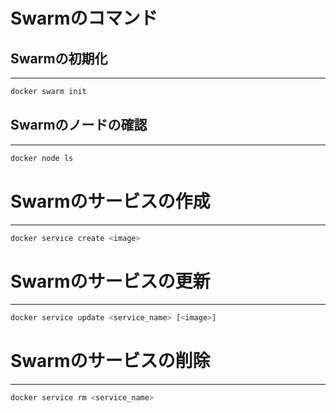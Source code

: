 # Swarmのコマンド

## Swarmの初期化
<hr>

```bash
docker swarm init
```

## Swarmのノードの確認
<hr>

```bash
docker node ls
```

# Swarmのサービスの作成
<hr>

```bash
docker service create <image>
```

# Swarmのサービスの更新
<hr>

```bash
docker service update <service_name> [<image>]
```

# Swarmのサービスの削除
<hr>

```bash
docker service rm <service_name>
```